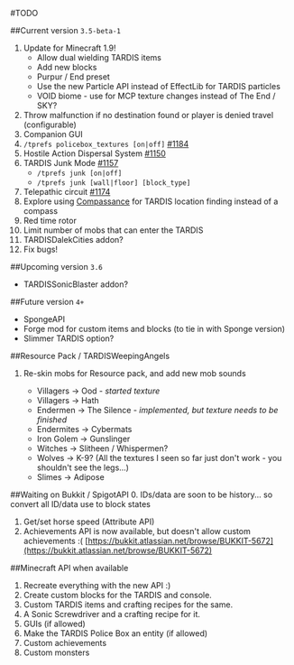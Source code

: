 #TODO

##Current version `3.5-beta-1`
1. Update for Minecraft 1.9!
   * Allow dual wielding TARDIS items
   * Add new blocks
   * Purpur / End preset
   * Use the new Particle API instead of EffectLib for TARDIS particles
   * VOID biome - use for MCP texture changes instead of The End / SKY?
2. Throw malfunction if no destination found or player is denied travel (configurable)
3. Companion GUI
4. `/tprefs policebox_textures [on|off]` [#1184](http://dev.bukkit.org/bukkit-plugins/tardis/tickets/1184-player-preference-for-setting-biome/)
5. Hostile Action Dispersal System [#1150](http://dev.bukkit.org/bukkit-plugins/tardis/tickets/1150-hads2-hostile-action-dispersal-system/)
6. TARDIS Junk Mode [#1157](http://dev.bukkit.org/bukkit-plugins/tardis/tickets/1157-normal-tardis-junk-mode/)
   * `/tprefs junk [on|off]`
   * `/tprefs junk [wall|floor] [block_type]`
7. Telepathic circuit [#1174](http://dev.bukkit.org/bukkit-plugins/tardis/tickets/1174-tardis-commands-applies-to-the-one-which-you-are-in/#comments)
8. Explore using [Compassance](https://www.spigotmc.org/resources/compassance.18327/) for TARDIS location finding instead of a compass
9. Red time rotor
10. Limit number of mobs that can enter the TARDIS
11. TARDISDalekCities addon?
12. Fix bugs!

##Upcoming version `3.6`
* TARDISSonicBlaster addon?


##Future version `4+`
* SpongeAPI
* Forge mod for custom items and blocks (to tie in with Sponge version)
* Slimmer TARDIS option?

##Resource Pack / TARDISWeepingAngels

1. Re-skin mobs for Resource pack, and add new mob sounds

   * Villagers -> Ood - _started texture_
   * Villagers -> Hath
   * Endermen -> The Silence - _implemented, but texture needs to be finished_
   * Endermites -> Cybermats
   * Iron Golem -> Gunslinger
   * Witches -> Slitheen / Whispermen?
   * Wolves -> K-9? (All the textures I seen so far just don't work - you shouldn't see the legs...)
   * Slimes -> Adipose

##Waiting on Bukkit / SpigotAPI
0. IDs/data are soon to be history... so convert all ID/data use to block states 
1. Get/set horse speed (Attribute API)
2. Achievements API is now available, but doesn't allow custom achievements :( [https://bukkit.atlassian.net/browse/BUKKIT-5672](https://bukkit.atlassian.net/browse/BUKKIT-5672)

##Minecraft API when available
1. Recreate everything with the new API :)
2. Create custom blocks for the TARDIS and console.
3. Custom TARDIS items and crafting recipes for the same.
4. A Sonic Screwdriver and a crafting recipe for it.
5. GUIs (if allowed)
6. Make the TARDIS Police Box an entity (if allowed)
7. Custom achievements
8. Custom monsters
